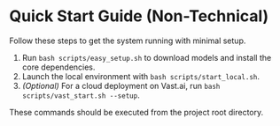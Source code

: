 # Quick Start Guide (Non-Technical)

Follow these steps to get the system running with minimal setup.

1. Run `bash scripts/easy_setup.sh` to download models and install the core dependencies.
2. Launch the local environment with `bash scripts/start_local.sh`.
3. *(Optional)* For a cloud deployment on Vast.ai, run `bash scripts/vast_start.sh --setup`.

These commands should be executed from the project root directory.
